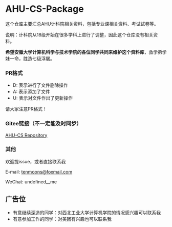 # AHU-CS-Package
这个仓库主要汇总AHU计科院相关资料，包括专业课相关资料、考试试卷等。

说明：计科院从18级开始在很多学科上进行了调整，因此这个仓库没有相关资料。

**希望安徽大学计算机科学与技术学院的各位同学共同来维护这个资料库**，救学弟学妹一命，胜造七级浮屠。

### PR格式
- D: 表示进行了文件删除操作
- A: 表示添加了文件
- U: 表示对文件作出了更新操作

请大家注意PR格式！

### Gitee链接（不一定能及时同步）
[AHU-CS Repository](https://gitee.com/supersy/ahu-cs-repository)


### 其他

欢迎提issue，或者直接联系我

E-mail: tenmoons@foxmail.com

WeChat: undefined__me

## 广告位
- 有意继续深造的同学：对西北工业大学计算机学院的情况感兴趣可以联系我
- 有意参加工作的同学：对美团有兴趣也可以联系我
